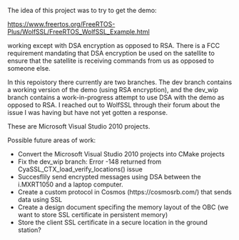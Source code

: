 The idea of this project was to try to get the demo: 

https://www.freertos.org/FreeRTOS-Plus/WolfSSL/FreeRTOS_WolfSSL_Example.html

working except with DSA encryption as opposed to RSA. There is a FCC requirement mandating that DSA encryption be used on the satellite
to ensure that the satellite is receiving commands from us as opposed to someone else. 

In this repoistory there currently are two branches. The dev branch contains a working version of the demo (using RSA encryption), and the dev_wip branch contains a
work-in-progress attempt to use DSA with the demo as opposed to RSA. I reached out to WolfSSL through their forum about the issue I was having but have
not yet gotten a response. 

These are Microsoft Visual Studio 2010 projects. 

Possible future areas of work:
<ul>
  <li>Convert the Microsoft Visual Studio 2010 projects into CMake projects</li>
  <li>Fix the dev_wip branch: Error -148 returned from CyaSSL_CTX_load_verify_locations() issue</li>
  <li>Succesflily send encrypted messages using DSA between the i.MXRT1050 and a laptop computer.  </li>
  <li>Create a custom protocol in Cosmos (https://cosmosrb.com/) that sends data using SSL</li>
  <li>Create a design document specifing the memory layout of the OBC (we want to store SSL certificate in persistent memory)</li>
  <li>Store the client SSL certificate in a secure location in the ground station? </li>
</ul>

